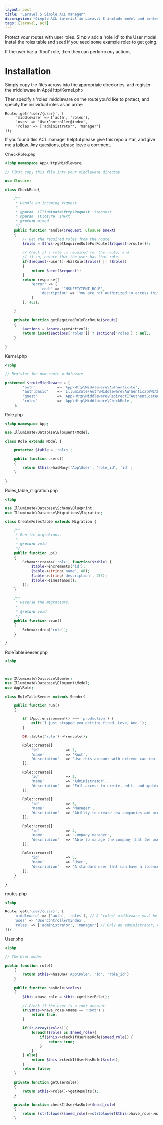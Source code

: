 ```yaml
---
layout: post
title: "Laravel 5 Simple ACL manager"
description: "Simple ACL tutorial in Laravel 5 include model and controller."
tags: [laravel, acl]
---
```

Protect your routes with user roles. Simply add a 'role_id' to the User model, install the roles table and seed if you need some example roles to get going.

If the user has a 'Root' role, then they can perform *any* actions.

# Installation

Simply copy the files across into the appropriate directories, and register the middleware in App\Http\Kernel.php

Then specify a 'roles' middleware on the route you'd like to protect, and specify the individual roles as an array:

    Route::get('user/{user}', [
	     'middleware' => ['auth', 'roles'],
	     'uses' => 'UserController@index',
	     'roles' => ['administrator', 'manager']
    ]);

If you found this ACL manager helpful please give this repo a star, and give me a [follow](https://github.com/edwinlab). Any questions, please leave a comment.

CheckRole.php
```php
<?php namespace App\Http\Middleware;

// First copy this file into your middleware directoy

use Closure;

class CheckRole{

	/**
	 * Handle an incoming request.
	 *
	 * @param  \Illuminate\Http\Request  $request
	 * @param  \Closure  $next
	 * @return mixed
	 */
	public function handle($request, Closure $next)
	{
		// Get the required roles from the route
		$roles = $this->getRequiredRoleForRoute($request->route());

		// Check if a role is required for the route, and
		// if so, ensure that the user has that role.
		if($request->user()->hasRole($roles) || !$roles)
		{
			return $next($request);
		}
		return response([
			'error' => [
				'code' => 'INSUFFICIENT_ROLE',
				'description' => 'You are not authorized to access this resource.'
			]
		], 401);

	}

	private function getRequiredRoleForRoute($route)
	{
		$actions = $route->getAction();
		return isset($actions['roles']) ? $actions['roles'] : null;
	}

}
```

Kernel.php
```php
<?php

// Register the new route middleware

protected $routeMiddleware = [
		'auth' 			=> 'App\Http\Middleware\Authenticate',
		'auth.basic' 	=> 'Illuminate\Auth\Middleware\AuthenticateWithBasicAuth',
		'guest' 		=> 'App\Http\Middleware\RedirectIfAuthenticated',
		'roles' 		=> 'App\Http\Middleware\CheckRole',
	];
```

Role.php
```php
<?php namespace App;

use Illuminate\Database\Eloquent\Model;

class Role extends Model {

    protected $table = 'roles';

    public function users()
    {
        return $this->hasMany('App\User', 'role_id', 'id');
    }

}
```

Roles_table_migration.php
```php
<?php

use Illuminate\Database\Schema\Blueprint;
use Illuminate\Database\Migrations\Migration;

class CreateRolesTable extends Migration {

	/**
	 * Run the migrations.
	 *
	 * @return void
	 */
	public function up()
	{
		Schema::create('role', function($table) {
			$table->increments('id');
			$table->string('name', 40);
			$table->string('description', 255);
			$table->timestamps();
		});
	}

	/**
	 * Reverse the migrations.
	 *
	 * @return void
	 */
	public function down()
	{
		Schema::drop('role');
	}

}
```
RoleTableSeeder.php
```php
<?php



use Illuminate\Database\Seeder;
use Illuminate\Database\Eloquent\Model;
use App\Role;

class RoleTableSeeder extends Seeder{

    public function run()
    {

        if (App::environment() === 'production') {
            exit('I just stopped you getting fired. Love, Amo.');
        }

        DB::table('role')->truncate();

        Role::create([
            'id'            => 1,
            'name'          => 'Root',
            'description'   => 'Use this account with extreme caution. When using this account it is possible to cause irreversible damage to the system.'
        ]);

        Role::create([
            'id'            => 2,
            'name'          => 'Administrator',
            'description'   => 'Full access to create, edit, and update companies, and orders.'
        ]);

        Role::create([
            'id'            => 3,
            'name'          => 'Manager',
            'description'   => 'Ability to create new companies and orders, or edit and update any existing ones.'
        ]);

        Role::create([
            'id'            => 4,
            'name'          => 'Company Manager',
            'description'   => 'Able to manage the company that the user belongs to, including adding sites, creating new users and assigning licences.'
        ]);

        Role::create([
            'id'            => 5,
            'name'          => 'User',
            'description'   => 'A standard user that can have a licence assigned to them. No administrative features.'
        ]);
    }

}
```

routes.php
```php
<?php

Route::get('user/{user}', [
	'middleware' => ['auth', 'roles'], // A 'roles' middleware must be specified
	'uses' => 'UserController@index',
	'roles' => ['administrator', 'manager'] // Only an administrator, or a manager can access this route
]);
```

User.php
```php
<?php

// The User model

public function role()
	{
		return $this->hasOne('App\Role', 'id', 'role_id');
	}

	public function hasRole($roles)
	{
		$this->have_role = $this->getUserRole();

		// Check if the user is a root account
		if($this->have_role->name == 'Root') {
			return true;
		}

		if(is_array($roles)){
			foreach($roles as $need_role){
				if($this->checkIfUserHasRole($need_role)) {
					return true;
				}
			}
		} else{
			return $this->checkIfUserHasRole($roles);
		}
		return false;
	}

	private function getUserRole()
	{
		return $this->role()->getResults();
	}

	private function checkIfUserHasRole($need_role)
	{
		return (strtolower($need_role)==strtolower($this->have_role->name)) ? true : false;
	}
```